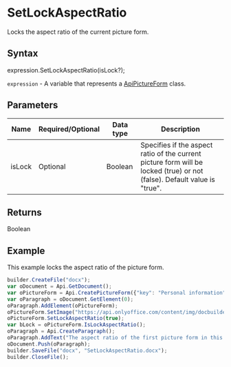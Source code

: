 # SetLockAspectRatio

Locks the aspect ratio of the current picture form.

## Syntax

expression.SetLockAspectRatio(isLock?);

`expression` - A variable that represents a [ApiPictureForm](../ApiPictureForm.md) class.

## Parameters

| **Name** | **Required/Optional** | **Data type** | **Description** |
| ------------- | ------------- | ------------- | ------------- |
| isLock | Optional | Boolean | Specifies if the aspect ratio of the current picture form will be locked (true) or not (false). Default value is "true". |

## Returns

Boolean

## Example

This example locks the aspect ratio of the picture form.

```javascript
builder.CreateFile("docx");
var oDocument = Api.GetDocument();
var oPictureForm = Api.CreatePictureForm({"key": "Personal information", "tip": "Upload your photo", "required": true, "placeholder": "Photo", "scaleFlag": "tooBig", "respectBorders": false, "shiftX": 50, "shiftY": 50});
var oParagraph = oDocument.GetElement(0);
oParagraph.AddElement(oPictureForm);
oPictureForm.SetImage("https://api.onlyoffice.com/content/img/docbuilder/examples/user-profile.png");
oPictureForm.SetLockAspectRatio(true);
var bLock = oPictureForm.IsLockAspectRatio();
oParagraph = Api.CreateParagraph();
oParagraph.AddText("The aspect ratio of the first picture form in this document is locked: " + bLock);
oDocument.Push(oParagraph);
builder.SaveFile("docx", "SetLockAspectRatio.docx");
builder.CloseFile();
```